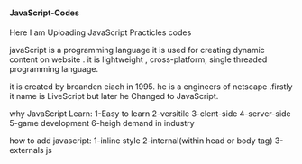#### JavaScript-Codes  #####
Here I am Uploading JavaScript Practicles codes

javaScript is a programming language it is used for creating dynamic content on website . it is lightweight , cross-platform, single threaded programming language.

it is created by breanden eiach in 1995. he is a engineers of netscape .firstly it name is LiveScript but later he Changed to JavaScript.

why JavaScript Learn:
1-Easy to learn
2-versitile 
3-clent-side 
4-server-side
5-game development 
6-heigh demand in industry

how to add javascript:
1-inline style
2-internal(within head or body tag)  <script></script>
3-externals js   <script src="">

Display property:
1-innerHtml Property
2-console.log
3-document.write
4-alert()
5-prompt()

comment in js:
1-single line comment //
2-multiline comment /*... */

variables:a variables is a conatiners that stores data values.it is act as a symbol for memory location.

📌 Types of JavaScript Variables:
    1. Local Variable
    2-Global Variable

🟨 1. JavaScript Local Variable
A local variable is declared inside a function or block {} and it is accessible only within that function or block only.

✅ Explanation:
    • var function ke andar declare kiya → sirf function ke andar accessible.
    • Function ke bahar access karoge → error.
✅ Explanation:
    • var block scope ko ignore karta hai, par function scope follow karta hai.
    • Block ke bahar bhi function ke andar accessible hai.
✅ Explanation:
    • let sirf block ke andar accessible hai.
    • Block ke bahar access karoge → error.
            ○ Agar let ya const function ke andar ke kisi block {} me declare kiya gaya hai,
    to wo sirf us block ke andar hi accessible hota hai.Block ke bahar (chahe function ke andar hi kyu na ho) access karoge → ❌ Error milega.  
✅ Explanation:
    • const bhi block-scoped hai, bilkul let ki tarah.
    • Value constant hai, aur block ke bahar access nahi hoti.
✅ Explanation:
    • Agar var,let ,const  function ke bahar declare ho → global variable ban jaata hai.
    • Block ke andar ya bahar, dono jagah accessible hai.
    • Farq ye hai:
        • var → window object me add hota hai ✅
let aur const → window object me nahi hote ❌

🟩 2. JavaScript Global Variable
A global variable Declared outside any function  or Block  and it  is accessible everywhere in your program: inside functions, outside functions, and in all blocks.  

Notes:
🔹 Global Variables:Agar koi variable (var, let, const) function ke bahar declare hota hai, to wo global scope me hota hai aur kahin se bhi access kiya ja sakta hai (function ke andar aur block ke andar dono jagah se).

🔹 Detailed Points
1️⃣ var
    • Agar var function ke bahar likha hai → global ban jaata hai.
    • Ye function aur block dono ke andar accessible hota hai.
    • window object (browser) ke sath attach hota hai.
var a = 10;
console.log(window.a); // ✅ 10

2️⃣ let
    • Agar let function ke bahar likha hai → global scope me hota hai,
par window object pe attach nahi hota.
    • Ye bhi function aur block ke andar accessible hota hai.
3️⃣ const
    • const bhi agar function ke bahar likha hai → global variable ban jaata hai.
    • Function aur block ke andar accessible hota hai.
    • Lekin window object pe attach nahi hota.
✅ Key Points
    1. var → global + attached to window object
    2. let & const → global but NOT attached to window object
    3. All three (var, let, const) → function aur block ke andar accessible hote hain,
agar unhe function ke bahar (global level par) declare kiya gaya ho.
🧠 Final Conclusion (Simple Line)
    ✅ Agar var, let, const ko function/block ke bahar declare karte ho →
    ye sabhi function aur block ke andar accessible hote hain.
    🔸 बस फर्क ये है:
    var window object pe attach hota hai,
let aur const window object pe attach nahi hote. 

Data types:
JavaScript is a dynamic type language → You don’t need to declare the type of variable (JS decides automatically).  

Primitive Data Types
The predefined data types provided by JavaScript language are known as primitive data types. Primitive data types are also known as in-built data types.
1-number
2-string
3-Boolean
4-null
5-undefined
6-Symbol
7-BigInt
🔹 Non-Primitive (Reference) Data Types:
Non-primitive data types, also known as reference types, are objects and derived data types. They can store collections of values or more complex entities.
1-object
2-array
3-function

Variables:
"A JavaScript variable is a container that stores data values. It acts as a symbolic name for a memory location. Variables are used to hold data that can be accessed or manipulated in the program."  
4. Types of Variables in JavaScript
In modern JavaScript, we mainly have three types of variable declarations:
Type	Scope / Usage	Can be Reassigned?	Example
var	Function-scoped, can be redeclared	Yes	var age = 25;
let	Block-scoped, cannot be redeclared	Yes	let score = 50;
const	Block-scoped, cannot be redeclared	No (constant)	const pi = 3.14;

Templat Literals Key Features
    1. Backticks (`) Instead of Quotes (' or "):
        ○ Template literals are enclosed in backticks (`) instead of single (') or double (") quotes.
        
        let name = "Vipin";
console.log(`Hello, ${name}!`); // Output: Hello, Vipin!

🔹 Proper Definition of Closure
"A closure is the combination of a function bundled together (enclosed) with references to its surrounding state (the lexical environment)". In other words, a closure gives a function access to its outer scope. In JavaScript, closures are created every time a function is created, at function creation time.
   
